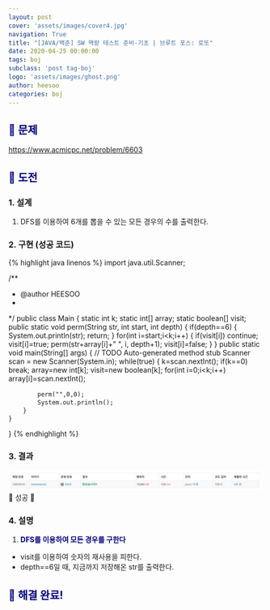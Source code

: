 ```yaml
---
layout: post
cover: 'assets/images/cover4.jpg'
navigation: True
title: "[JAVA/백준] SW 역량 테스트 준비-기초 | 브루트 포스: 로또"
date: 2020-04-25 00:00:00
tags: boj
subclass: 'post tag-boj'
logo: 'assets/images/ghost.png'
author: heesoo
categories: boj
---
```

## <span style="color:navy">👀 문제</span>
<https://www.acmicpc.net/problem/6603>

## <span style="color:navy">👊 도전</span>

### 1. 설계
1. DFS를 이용하여 6개를 뽑을 수 있는 모든 경우의 수를 출력한다.

### 2. 구현 (성공 코드)
{% highlight java linenos %}
import java.util.Scanner;

/**
 * @author HEESOO
 *
 */
public class Main {
	static int k;
	static int[] array;
	static boolean[] visit;
	public static void perm(String str, int start, int depth) {
		if(depth==6) {
			System.out.println(str);
			return;
		}
		for(int i=start;i<k;i++) {
			if(visit[i]) continue;
			visit[i]=true;
			perm(str+array[i]+" ", i, depth+1);
			visit[i]=false;
		}
	}
	public static void main(String[] args) {
		// TODO Auto-generated method stub
		Scanner scan = new Scanner(System.in);
		while(true) {
			k=scan.nextInt();
			if(k==0) break;
			array=new int[k];
			visit=new boolean[k];
			for(int i=0;i<k;i++)
				array[i]=scan.nextInt();
			
			perm("",0,0);
			System.out.println();
		}
	}
}
{% endhighlight %}

### 3. 결과
![실행결과](./assets/images/200425_6.PNG)
🤟 성공 🤟  

### 4. 설명
1. **<span style="color:navy">DFS를 이용하여 모든 경우를 구한다</span>**
- visit를 이용하여 숫자의 재사용을 피한다.
- depth==6일 때, 지금까지 저장해온 str를 출력한다.

## <span style="color:navy">👏 해결 완료!</span>

